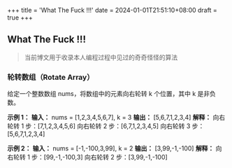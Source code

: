 +++
title = 'What The Fuck !!!'
date = 2024-01-01T21:51:10+08:00
draft = true
+++

## What The Fuck !!!
>当前博文用于收录本人编程过程中见过的奇奇怪怪的算法

### 轮转数组（Rotate Array）
给定一个整数数组 nums，将数组中的元素向右轮转 k 个位置，其中 k 是非负数。

**示例 1：**
**输入：** nums = [1,2,3,4,5,6,7], k = 3
**输出：** [5,6,7,1,2,3,4]
**解释：**
向右轮转 1 步：[7,1,2,3,4,5,6]
向右轮转 2 步：[6,7,1,2,3,4,5]
向右轮转 3 步：[5,6,7,1,2,3,4]

**示例 2：**
**输入：** nums = [-1,-100,3,99], k = 2
**输出：** [3,99,-1,-100]
**解释：**
向右轮转 1 步：[99,-1,-100,3]
向右轮转 2 步：[3,99,-1,-100]

